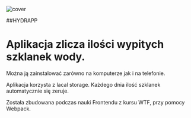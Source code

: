 ![cover](https://marlena-sliwinska.github.io/hydrapp//ikona.png)

##HYDRAPP

# Aplikacja zlicza ilości wypitych szklanek wody.
Można ją zainstalować zarówno na komputerze jak i na telefonie.

Aplikacja korzysta z lacal storage. Każdego dnia ilość szklanek automatycznie się zeruje.

Została zbudowana podczas nauki Frontendu z kursu WTF, przy pomocy Webpack.



